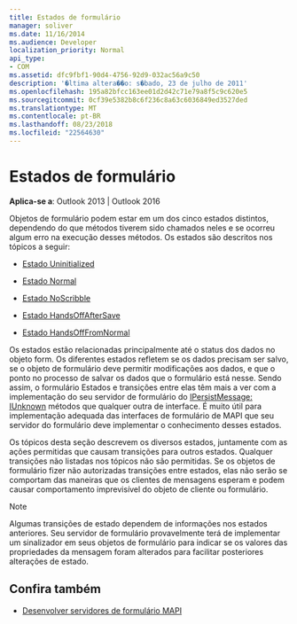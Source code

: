```yaml
---
title: Estados de formulário
manager: soliver
ms.date: 11/16/2014
ms.audience: Developer
localization_priority: Normal
api_type:
- COM
ms.assetid: dfc9fbf1-90d4-4756-92d9-032ac56a9c50
description: '�ltima altera��o: s�bado, 23 de julho de 2011'
ms.openlocfilehash: 195a82bfcc163ee01d2d42c71e79a8f5c9c620e5
ms.sourcegitcommit: 0cf39e5382b8c6f236c8a63c6036849ed3527ded
ms.translationtype: MT
ms.contentlocale: pt-BR
ms.lasthandoff: 08/23/2018
ms.locfileid: "22564630"
---
```

# <a name="form-states"></a>Estados de formulário

**Aplica-se a**: Outlook 2013 | Outlook 2016 
  
Objetos de formulário podem estar em um dos cinco estados distintos, dependendo do que métodos tiverem sido chamados neles e se ocorreu algum erro na execução desses métodos. Os estados são descritos nos tópicos a seguir:
  
- [Estado Uninitialized](uninitialized-state.md)
    
- [Estado Normal](normal-state.md)
    
- [Estado NoScribble](noscribble-state.md)
    
- [Estado HandsOffAfterSave](handsoffaftersave-state.md)
    
- [Estado HandsOffFromNormal](handsofffromnormal-state.md)
    
Os estados estão relacionadas principalmente até o status dos dados no objeto form. Os diferentes estados refletem se os dados precisam ser salvo, se o objeto de formulário deve permitir modificações aos dados, e que o ponto no processo de salvar os dados que o formulário está nesse. Sendo assim, o formulário Estados e transições entre elas têm mais a ver com a implementação do seu servidor de formulário do [IPersistMessage: IUnknown](ipersistmessageiunknown.md) métodos que qualquer outra de interface. É muito útil para implementação adequada das interfaces de formulário de MAPI que seu servidor do formulário deve implementar o conhecimento desses estados. 
  
Os tópicos desta seção descrevem os diversos estados, juntamente com as ações permitidas que causam transições para outros estados. Qualquer transições não listadas nos tópicos não são permitidas. Se os objetos de formulário fizer não autorizadas transições entre estados, elas não serão se comportam das maneiras que os clientes de mensagens esperam e podem causar comportamento imprevisível do objeto de cliente ou formulário.
  
> [!NOTE]
> Algumas transições de estado dependem de informações nos estados anteriores. Seu servidor de formulário provavelmente terá de implementar um sinalizador em seus objetos de formulário para indicar se os valores das propriedades da mensagem foram alterados para facilitar posteriores alterações de estado. 
  
## <a name="see-also"></a>Confira também

- [Desenvolver servidores de formulário MAPI](developing-mapi-form-servers.md)

